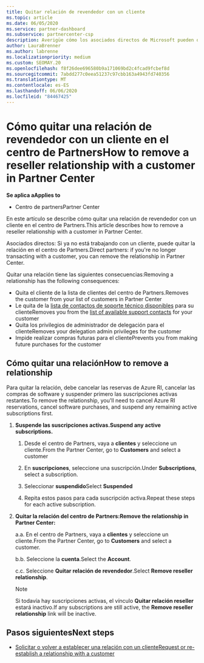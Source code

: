 ```yaml
---
title: Quitar relación de revendedor con un cliente
ms.topic: article
ms.date: 06/05/2020
ms.service: partner-dashboard
ms.subservice: partnercenter-csp
description: Averigüe cómo los asociados directos de Microsoft pueden quitar clientes de su lista, quitar privilegios de administrador delegados y dejar de ofrecer soporte técnico o comprar para un cliente.
author: LauraBrenner
ms.author: labrenne
ms.localizationpriority: medium
ms.custom: SEOMAY.20
ms.openlocfilehash: f8f26dee696580b9a171069bd2c4fcad9fcbef8d
ms.sourcegitcommit: 7abdd277c0eea51237c97cbb163a4943fd740356
ms.translationtype: MT
ms.contentlocale: es-ES
ms.lasthandoff: 06/06/2020
ms.locfileid: "84467425"
---
```

# <a name="how-to-remove-a-reseller-relationship-with-a-customer-in-partner-center"></a><span data-ttu-id="b4ac9-103">Cómo quitar una relación de revendedor con un cliente en el centro de Partners</span><span class="sxs-lookup"><span data-stu-id="b4ac9-103">How to remove a reseller relationship with a customer in Partner Center</span></span>

<span data-ttu-id="b4ac9-104">**Se aplica a**</span><span class="sxs-lookup"><span data-stu-id="b4ac9-104">**Applies to**</span></span>

- <span data-ttu-id="b4ac9-105">Centro de partners</span><span class="sxs-lookup"><span data-stu-id="b4ac9-105">Partner Center</span></span>

<span data-ttu-id="b4ac9-106">En este artículo se describe cómo quitar una relación de revendedor con un cliente en el centro de Partners.</span><span class="sxs-lookup"><span data-stu-id="b4ac9-106">This article describes how to remove a reseller relationship with a customer in Partner Center.</span></span>

<span data-ttu-id="b4ac9-107">Asociados directos: Si ya no está trabajando con un cliente, puede quitar la relación en el centro de Partners.</span><span class="sxs-lookup"><span data-stu-id="b4ac9-107">Direct partners: if you're no longer transacting with a customer, you can remove the relationship in Partner Center.</span></span>

<span data-ttu-id="b4ac9-108">Quitar una relación tiene las siguientes consecuencias:</span><span class="sxs-lookup"><span data-stu-id="b4ac9-108">Removing a relationship has the following consequences:</span></span>

- <span data-ttu-id="b4ac9-109">Quita el cliente de la lista de clientes del centro de Partners.</span><span class="sxs-lookup"><span data-stu-id="b4ac9-109">Removes the customer from your list of customers in Partner Center</span></span>
- <span data-ttu-id="b4ac9-110">Le quita de la [lista de contactos de soporte técnico disponibles](assign-support-contacts.md) para su cliente</span><span class="sxs-lookup"><span data-stu-id="b4ac9-110">Removes you from the [list of available support contacts](assign-support-contacts.md) for your customer</span></span>
- <span data-ttu-id="b4ac9-111">Quita los privilegios de administrador de delegación para el cliente</span><span class="sxs-lookup"><span data-stu-id="b4ac9-111">Removes your delegation admin privileges for the customer</span></span>
- <span data-ttu-id="b4ac9-112">Impide realizar compras futuras para el cliente</span><span class="sxs-lookup"><span data-stu-id="b4ac9-112">Prevents you from making future purchases for the customer</span></span>

## <a name="how-to-remove-a-relationship"></a><span data-ttu-id="b4ac9-113">Cómo quitar una relación</span><span class="sxs-lookup"><span data-stu-id="b4ac9-113">How to remove a relationship</span></span>

<span data-ttu-id="b4ac9-114">Para quitar la relación, debe cancelar las reservas de Azure RI, cancelar las compras de software y suspender primero las suscripciones activas restantes.</span><span class="sxs-lookup"><span data-stu-id="b4ac9-114">To remove the relationship, you'll need to cancel Azure RI reservations, cancel software purchases, and suspend any remaining active subscriptions first.</span></span>

1. <span data-ttu-id="b4ac9-115">**Suspende las suscripciones activas.**</span><span class="sxs-lookup"><span data-stu-id="b4ac9-115">**Suspend any active subscriptions.**</span></span>

   1. <span data-ttu-id="b4ac9-116">Desde el centro de Partners, vaya a **clientes** y seleccione un cliente.</span><span class="sxs-lookup"><span data-stu-id="b4ac9-116">From the Partner Center, go to **Customers** and select a customer</span></span>

   2. <span data-ttu-id="b4ac9-117">En **suscripciones**, seleccione una suscripción.</span><span class="sxs-lookup"><span data-stu-id="b4ac9-117">Under **Subscriptions**, select a subscription.</span></span>

   3. <span data-ttu-id="b4ac9-118">Seleccionar **suspendido**</span><span class="sxs-lookup"><span data-stu-id="b4ac9-118">Select **Suspended**</span></span>

   4. <span data-ttu-id="b4ac9-119">Repita estos pasos para cada suscripción activa.</span><span class="sxs-lookup"><span data-stu-id="b4ac9-119">Repeat these steps for each active subscription.</span></span>

2. <span data-ttu-id="b4ac9-120">**Quitar la relación del centro de Partners:**</span><span class="sxs-lookup"><span data-stu-id="b4ac9-120">**Remove the relationship in Partner Center:**</span></span>

   <span data-ttu-id="b4ac9-121">a.</span><span class="sxs-lookup"><span data-stu-id="b4ac9-121">a.</span></span> <span data-ttu-id="b4ac9-122">En el centro de Partners, vaya a **clientes** y seleccione un cliente.</span><span class="sxs-lookup"><span data-stu-id="b4ac9-122">From the Partner Center, go to **Customers** and select a customer.</span></span>

   <span data-ttu-id="b4ac9-123">b.</span><span class="sxs-lookup"><span data-stu-id="b4ac9-123">b.</span></span> <span data-ttu-id="b4ac9-124">Seleccione la **cuenta**.</span><span class="sxs-lookup"><span data-stu-id="b4ac9-124">Select the **Account**.</span></span>

   <span data-ttu-id="b4ac9-125">c.</span><span class="sxs-lookup"><span data-stu-id="b4ac9-125">c.</span></span> <span data-ttu-id="b4ac9-126">Seleccione **Quitar relación de revendedor**.</span><span class="sxs-lookup"><span data-stu-id="b4ac9-126">Select **Remove reseller relationship**.</span></span>

   > [!NOTE]
   > <span data-ttu-id="b4ac9-127">Si todavía hay suscripciones activas, el vínculo **Quitar relación reseller** estará inactivo.</span><span class="sxs-lookup"><span data-stu-id="b4ac9-127">If any subscriptions are still active, the **Remove reseller relationship** link will be inactive.</span></span>

## <a name="next-steps"></a><span data-ttu-id="b4ac9-128">Pasos siguientes</span><span class="sxs-lookup"><span data-stu-id="b4ac9-128">Next steps</span></span>

- [<span data-ttu-id="b4ac9-129">Solicitar o volver a establecer una relación con un cliente</span><span class="sxs-lookup"><span data-stu-id="b4ac9-129">Request or re-establish a relationship with a customer</span></span>](request-a-relationship-with-a-customer.md)
